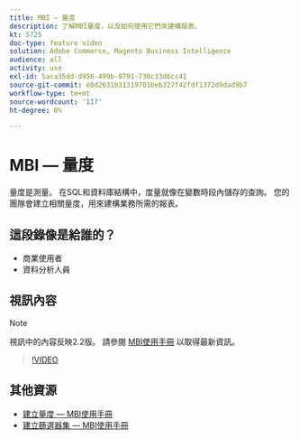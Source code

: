 ```yaml
---
title: MBI — 量度
description: 了解MBI量度，以及如何使用它們來建構報表。
kt: 5725
doc-type: feature video
solution: Adobe Commerce, Magento Business Intelligence
audience: all
activity: use
exl-id: 5aca35dd-d956-499b-9791-738c33d6cc41
source-git-commit: e8d2631b31319701beb327f42fdf1372d9dad9b7
workflow-type: tm+mt
source-wordcount: '117'
ht-degree: 0%

---
```


# MBI — 量度

量度是測量。 在SQL和資料庫結構中，度量就像在變數時段內儲存的查詢。 您的團隊會建立相關量度，用來建構業務所需的報表。

## 這段錄像是給誰的？

- 商業使用者
- 資料分析人員

## 視訊內容

>[!NOTE]
>
>視訊中的內容反映2.2版。 請參閱 [MBI使用手冊](https://experienceleague.adobe.com/docs/commerce-business-intelligence/mbi/guide-overview.html) 以取得最新資訊。

>[!VIDEO](https://video.tv.adobe.com/v/35980?quality=12&learn=on)

## 其他資源

- [建立量度 — MBI使用手冊](https://experienceleague.adobe.com/docs/commerce-business-intelligence/mbi/build/reports/ess-manage-data-metrics.html)
- [建立篩選器集 — MBI使用手冊](https://experienceleague.adobe.com/docs/commerce-business-intelligence/mbi/build/reports/ess-manage-data-filters.html)
